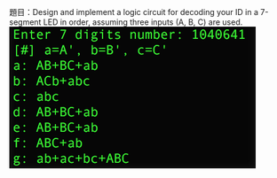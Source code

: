 題目：Design and implement a logic circuit for decoding your ID in a 7-segment LED in order, assuming three inputs (A, B, C) are used.
![Alt text](https://github.com/clive819/YZUEE-Freshman-Digital-Logic-Design-Laboratory/blob/Master/Midterm/screenshot.png?raw=true)